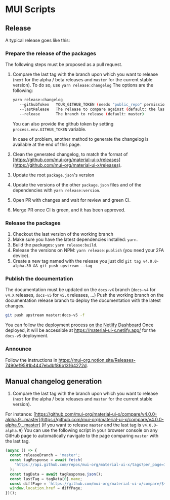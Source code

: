 # MUI Scripts

## Release

A typical release goes like this:

### Prepare the release of the packages

The following steps must be proposed as a pull request.

1. Compare the last tag with the branch upon which you want to release (`next` for the alpha / beta releases and `master` for the current stable version).
   To do so, use `yarn release:changelog` The options are the following:

   ```bash
   yarn release:changelog
      --githubToken   YOUR_GITHUB_TOKEN (needs "public_repo" permission)
      --lastRelease   The release to compare against (default: the last one)
      --release       The branch to release (default: master)
   ```

   You can also provide the github token by setting `process.env.GITHUB_TOKEN` variable.

   In case of problem, another method to generate the changelog is available at the end of this page.

2. Clean the generated changelog, to match the format of [https://github.com/mui-org/material-ui-x/releases](https://github.com/mui-org/material-ui-x/releases).
3. Update the root `package.json`'s version
4. Update the versions of the other `package.json` files and of the dependencies with `yarn release:version`.
5. Open PR with changes and wait for review and green CI.
6. Merge PR once CI is green, and it has been approved.

### Release the packages

1. Checkout the last version of the working branch
2. Make sure you have the latest dependencies installed: `yarn`.
3. Build the packages: `yarn release:build`.
4. Release the versions on NPM: `yarn release:publish` (you need your 2FA device).
5. Create a new tag named with the release you just did `git tag v4.0.0-alpha.30 && git push upstream --tag`

### Publish the documentation

The documentation must be updated on the `docs-vX` branch (`docs-v4` for `v4.X` releases, `docs-v5` for `v5.X` releases, ...)
Push the working branch on the documentation release branch to deploy the documentation with the latest changes.

```sh
git push upstream master:docs-v5 -f
```

You can follow the deployment process [on the Netlify Dashboard](https://app.netlify.com/sites/material-ui-x/deploys?filter=docs-v5)
Once deployed, it will be accessible at https://material-ui-x.netlify.app/ for the `docs-v5` deployment.

### Announce

Follow the instructions in https://mui-org.notion.site/Releases-7490ef9581b4447ebdbf86b13164272d.

## Manual changelog generation

1. Compare the last tag with the branch upon which you want to release (`next` for the alpha / beta releases and `master` for the current stable version).

For instance: [https://github.com/mui-org/material-ui-x/compare/v4.0.0-alpha.9...master](https://github.com/mui-org/material-ui-x/compare/v4.0.0-alpha.9...master) (if you want to release `master` and the last tag is `v4.0.0-alpha.9`)
You can use the following script in your browser console on any GitHub page to automatically navigate to the page comparing `master` with the last tag.

```js
(async () => {
  const releaseBranch = 'master';
  const tagResponse = await fetch(
    'https://api.github.com/repos/mui-org/material-ui-x/tags?per_page=1',
  );
  const tagData = await tagResponse.json();
  const lastTag = tagData[0].name;
  const diffPage = `https://github.com/mui-org/material-ui-x/compare/${lastTag}...${releaseBranch}`;
  window.location.href = diffPage;
})();
```
